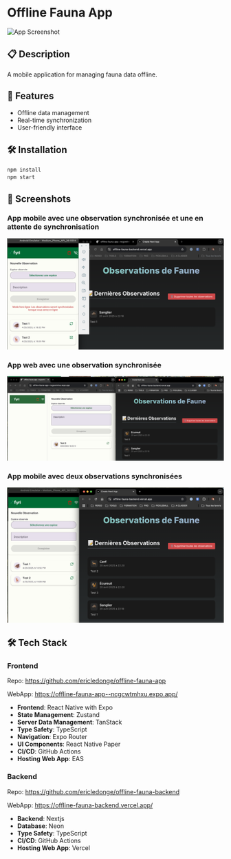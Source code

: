 # Offline Fauna App

![App Screenshot](./screenshots/app-preview.png)

## 📋 Description

A mobile application for managing fauna data offline.

## 🚀 Features

- Offline data management
- Real-time synchronization
- User-friendly interface

## 🛠️ Installation

```bash
npm install
npm start
```

## 📸 Screenshots

### App mobile avec une observation synchronisée et une en attente de synchronisation

![Feature 1](./screenshots/1.png)

### App web avec une observation synchronisée

![Feature 2](./screenshots/2.png)

### App mobile avec deux observations synchronisées

![Feature 2](./screenshots/3.png)

## 🛠️ Tech Stack

### Frontend

Repo: https://github.com/ericledonge/offline-fauna-app

WebApp: https://offline-fauna-app--ncgcwtmhxu.expo.app/

- **Frontend**: React Native with Expo
- **State Management**: Zustand
- **Server Data Management**: TanStack
- **Type Safety**: TypeScript
- **Navigation**: Expo Router
- **UI Components**: React Native Paper
- **CI/CD**: GitHub Actions
- **Hosting Web App**: EAS

### Backend

Repo: https://github.com/ericledonge/offline-fauna-backend

WebApp: https://offline-fauna-backend.vercel.app/

- **Backend**: Nextjs
- **Database**: Neon
- **Type Safety**: TypeScript
- **CI/CD**: GitHub Actions
- **Hosting Web App**: Vercel
